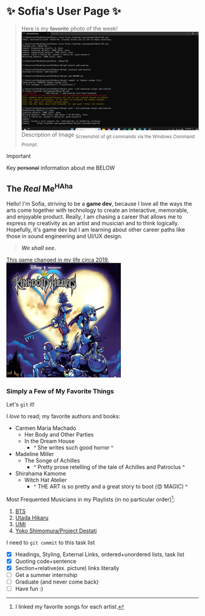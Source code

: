 # ✨ Sofia's User Page ✨

> Here is my ~~favorite~~ photo of the week! 
> ![Screenshot of git commands via the Windows Command Prompt.](./screenshots/lab-1-git-command_prompt.png) Description of Image <sub>Screenshot of git commands via the Windows Command Prompt.</sub>

> [!IMPORTANT]
> Key ~~personal~~ information about me BELOW

## The _Real_ Me<sup>HAha</sup>
Hello! I'm Sofia, striving to be a **game dev**, because I love all the ways the arts come together with technology to create an interactive, memorable, and enjoyable product. Really, I am chasing a career that allows me to express my creativity as an artist and musician and to think logically.  Hopefully, it's game dev but I am learning about other career paths like those in sound engineering and UI/UX design. 
> **_We shall see._**

[This game changed in my life circa 2019.](/joke.md)
![KH1](./kh1-coverart.webp)

### Simply a Few of My Favorite Things  
Let's `git` it! 

I _love_ to read; my favorite authors and books:
- Carmen Maria Machado
  - Her Body and Other Parties
  - In the Dream House
    - ^ She writes such good horror ^
- Madeline Miller
  - The Songe of Achilles
    - ^ Pretty prose retelling of the tale of Achilles and Patroclus ^
- Shirahama Kamome 
  - Witch Hat Atelier
    - ^ THE ART is so pretty and a great story to boot (😍 MAGIC) ^

Most Frequented Musicians in my Playlists (in no particular order)[^1]:
1. [BTS](https://www.youtube.com/watch?v=a4YwJCZRh5M)
2. [Utada Hikaru](https://www.youtube.com/watch?v=Bv7TlgwukL8)
3. [UMI](https://www.youtube.com/watch?v=jH1mO5lVkW4)
4. [Yoko Shimomura/Project Destati](https://www.youtube.com/watch?v=6JbxlYRPbZg)

[^1]: I linked my favorite songs for each artist.
<!--- So MUCH FUN ..too many songs to choose from--->

I need to `git commit` to this task list
- [x] Headings, Styling, External Links, ordered+unordered lists, task list
- [x] Quoting code+sentence
- [X] Section+relative(ex. picture) links literally
- [ ] Get a summer internship
- [ ] Graduate (and never come back)
- [ ] Have fun :)
